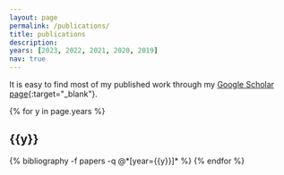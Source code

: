 ```yaml
---
layout: page
permalink: /publications/
title: publications
description: 
years: [2023, 2022, 2021, 2020, 2019]
nav: true
---
```


It is easy to find most of my published work through my [Google Scholar page](https://scholar.google.com/citations?user=qiFEpzIAAAAJ&hl=en){:target="_blank"}.

<div class="publications">

{% for y in page.years %}
  <h2 class="year">{{y}}</h2>
  {% bibliography -f papers -q @*[year={{y}}]* %}
{% endfor %}

</div>
